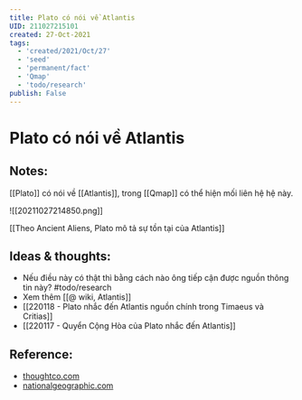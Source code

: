 ```yaml
---
title: Plato có nói về Atlantis
UID: 211027215101
created: 27-Oct-2021
tags:
  - 'created/2021/Oct/27'
  - 'seed'
  - 'permanent/fact'
  - 'Qmap'
  - 'todo/research'
publish: False
---
```

# Plato có nói về Atlantis

## Notes:
[[Plato]] có nói về [[Atlantis]], trong [[Qmap]] có thể hiện mối liên hệ hệ này.

![[20211027214850.png]]

[[Theo Ancient Aliens, Plato mô tả sự tồn tại của Atlantis]]

## Ideas & thoughts:
- Nếu điều này có thật thì bằng cách nào ông tiếp cận được nguồn thông tin này? #todo/research 
- Xem thêm [[@ wiki, Atlantis]]
- [[220118 - Plato nhắc đến Atlantis nguồn chính trong Timaeus và Critias]]
- [[220117 - Quyển Cộng Hòa của Plato nhắc đến Atlantis]]

## Reference:
- [thoughtco.com](https://www.thoughtco.com/platos-atlantis-from-the-timaeus-119667)
- [nationalgeographic.com](https://www.nationalgeographic.com/history/article/atlantis)
